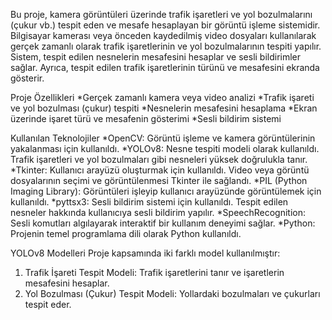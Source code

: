 Bu proje, kamera görüntüleri üzerinde trafik işaretleri ve yol bozulmalarını (çukur vb.) 
tespit eden ve mesafe hesaplayan bir görüntü işleme sistemidir. Bilgisayar kamerası veya 
önceden kaydedilmiş video dosyaları kullanılarak gerçek zamanlı olarak trafik işaretlerinin 
ve yol bozulmalarının tespiti yapılır. Sistem, tespit edilen nesnelerin mesafesini hesaplar 
ve sesli bildirimler sağlar. Ayrıca, tespit edilen trafik işaretlerinin türünü ve mesafesini 
ekranda gösterir.

Proje Özellikleri
*Gerçek zamanlı kamera veya video analizi
*Trafik işareti ve yol bozulması (çukur) tespiti
*Nesnelerin mesafesini hesaplama
*Ekran üzerinde işaret türü ve mesafenin gösterimi
*Sesli bildirim sistemi

Kullanılan Teknolojiler
*OpenCV: Görüntü işleme ve kamera görüntülerinin yakalanması için kullanıldı.
*YOLOv8: Nesne tespiti modeli olarak kullanıldı. Trafik işaretleri ve yol bozulmaları gibi nesneleri yüksek doğrulukla tanır.
*Tkinter: Kullanıcı arayüzü oluşturmak için kullanıldı. Video veya görüntü dosyalarının seçimi ve görüntülenmesi Tkinter ile sağlandı.
*PIL (Python Imaging Library): Görüntüleri işleyip kullanıcı arayüzünde görüntülemek için kullanıldı.
*pyttsx3: Sesli bildirim sistemi için kullanıldı. Tespit edilen nesneler hakkında kullanıcıya sesli bildirim yapılır.
*SpeechRecognition: Sesli komutları algılayarak interaktif bir kullanım deneyimi sağlar.
*Python: Projenin temel programlama dili olarak Python kullanıldı.

YOLOv8 Modelleri
Proje kapsamında iki farklı model kullanılmıştır:

1. Trafik İşareti Tespit Modeli: Trafik işaretlerini tanır ve işaretlerin mesafesini hesaplar.
2. Yol Bozulması (Çukur) Tespit Modeli: Yollardaki bozulmaları ve çukurları tespit eder.
